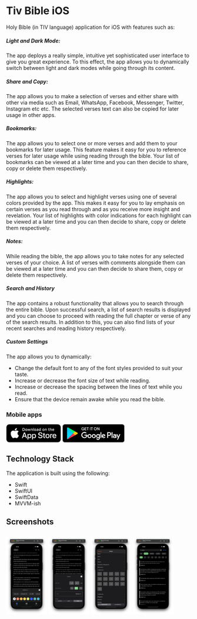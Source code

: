 #  Tiv Bible iOS

Holy Bible (in TIV language) application for iOS with features such as:

##### Light and Dark Mode:
The app deploys a really simple, intuitive yet sophisticated user interface to give you
great experience. To this effect, the app allows you to dynamically switch between light and dark modes while going through its content.

##### Share and Copy:
The app allows you to make a selection of verses and either share with other via media such as Email, WhatsApp, Facebook, Messenger, Twitter, Instagram etc etc. The selected verses text can also be copied for later usage in other apps.

##### Bookmarks:
The app allows you to select one or more verses and add them to your bookmarks for later usage. This feature makes it easy for you to reference verses for later usage while using reading through the bible. Your list of bookmarks can be viewed at a later time and you can then decide to share, copy or delete them respectively.

##### Highlights:
The app allows you to select and highlight verses using one of several colors provided by the app. This makes it easy for you to lay emphasis on certain verses as you read through and as you receive more insight and revelation. Your list of highlights with color indications for each highlight can be viewed at a later time and you can then decide to share, copy or delete them respectively.

##### Notes:
While reading the bible, the app allows you to take notes for any selected verses of your choice. A list of verses with comments alongside them can be viewed at a later time and you can then decide to share them, copy or delete them respectively.

##### Search and History
The app contains a robust functionality that allows you to search through the entire bible. Upon successful search, a list of search results is displayed and you can choose to proceed with reading the full chapter or verse of any of the search results. In addition to this, you can also find lists of your recent searches and reading history respectively.

##### Custom Settings
The app allows you to dynamically:
* Change the default font to any of the font styles provided to suit your taste.
* Increase or decrease the font size of text while reading.
* Increase or decrease the spacing between the lines of text while you read.
* Ensure that the device remain awake while you read the bible.

### Mobile apps

[<img src="/TivBible/Screenshots/appstore-badge.png" height="50">](https://apps.apple.com/us/app/tiv-bible/id1584060052)
[<img src="/TivBible/Screenshots/google-play-badge.png" height="50">](https://play.google.com/store/apps/details?id=com.iniongun.tivbible)

## Technology Stack
The application is built using the following:

* Swift
* SwiftUI
* SwiftData
* MVVM-ish

## Screenshots
[<img src="/TivBible/Screenshots/1.png" align="center" width ="22%" hspace="0" vspace="10">](/TivBible/Screenshots/1.png)
[<img src="/TivBible/Screenshots/2.png" align="center" width ="22%" hspace="0" vspace="10">](/TivBible/Screenshots/2.png)
[<img src="/TivBible/Screenshots/3.png" align="center" width ="22%" hspace="0" vspace="10">](/TivBible/Screenshots/3.png)
[<img src="/TivBible/Screenshots/4.png" align="center" width ="22%" hspace="0" vspace="10">](/TivBible/Screenshots/4.png)
